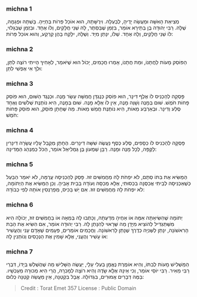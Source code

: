 
### michna 1
מְצִיאַת הָאִשָּׁה וּמַעֲשֵׂה יָדֶיהָ, לְבַעְלָהּ. וִירֻשָּׁתָהּ, הוּא אוֹכֵל פֵּרוֹת בְּחַיֶּיהָ. בָּשְׁתָּהּ וּפְגָמָהּ, שֶׁלָּהּ. רַבִּי יְהוּדָה בֶן בְּתֵירָא אוֹמֵר, בִּזְמַן שֶׁבַּסֵּתֶר, לָהּ שְׁנֵי חֲלָקִים, וְלוֹ אֶחָד. וּבִזְמַן שֶׁבַּגָּלוּי, לוֹ שְׁנֵי חֲלָקִים, וְלָהּ אֶחָד. שֶׁלּוֹ, יִנָּתֵן מִיָּד. וְשֶׁלָּהּ, יִלָּקַח בָּהֶן קַרְקַע, וְהוּא אוֹכֵל פֵּרוֹת: 

### michna 2
הַפּוֹסֵק מָעוֹת לַחֲתָנוֹ, וּמֵת חֲתָנוֹ, אָמְרוּ חֲכָמִים, יָכוֹל הוּא שֶׁיֹּאמַר, לְאָחִיךָ הָיִיתִי רוֹצֶה לִתֵּן, וּלְךָ אִי אֶפְשִׁי לִתֵּן: 

### michna 3
פָּסְקָה לְהַכְנִיס לוֹ אֶלֶף דִּינָר, הוּא פוֹסֵק כְּנֶגְדָּן חֲמִשָּׁה עָשָׂר מָנֶה. וּכְנֶגֶד הַשּׁוּם, הוּא פוֹסֵק פָּחוֹת חֹמֶשׁ. שׁוּם בְּמָנֶה וְשָׁוֶה מָנֶה, אֵין לוֹ אֶלָּא מָנֶה. שׁוּם בְּמָנֶה, הִיא נוֹתֶנֶת שְׁלֹשִׁים וְאֶחָד סֶלַע וְדִינָר. וּבְאַרְבַּע מֵאוֹת, הִיא נוֹתֶנֶת חֲמֵשׁ מֵאוֹת. מַה שֶּׁחָתָן פּוֹסֵק, הוּא פוֹסֵק פָּחוֹת חֹמֶשׁ: 

### michna 4
פָּסְקָה לְהַכְנִיס לוֹ כְסָפִים, סֶלַע כֶּסֶף נַעֲשֶׂה שִׁשָּׁה דִינָרִים. הֶחָתָן מְקַבֵּל עָלָיו עֲשָׂרָה דִינָרִין לַקֻּפָּה, לְכָל מָנֶה וּמָנֶה. רַבָּן שְׁמְעוֹן בֶּן גַּמְלִיאֵל אוֹמֵר, הַכֹּל כְּמִנְהַג הַמְּדִינָה: 

### michna 5
הַמַּשִּׂיא אֶת בִּתּוֹ סְתָם, לֹא יִפְחֹת לָהּ מֵחֲמִשִּׁים זוּז. פָּסַק לְהַכְנִיסָהּ עֲרֻמָּה, לֹא יֹאמַר הַבַּעַל כְּשֶׁאַכְנִיסָהּ לְבֵיתִי אֲכַסֶּנָּה בִכְסוּתִי, אֶלָּא מְכַסָּהּ וְעוֹדָהּ בְּבֵית אָבִיהָ. וְכֵן הַמַּשִּׂיא אֶת הַיְתוֹמָה, לֹא יִפְחֹת לָהּ מֵחֲמִשִּׁים זוּז. אִם יֵשׁ בַּכִּיס, מְפַרְנְסִין אוֹתָהּ לְפִי כְבוֹדָהּ: 

### michna 6
יְתוֹמָה שֶׁהִשִּׂיאַתָּה אִמָּהּ אוֹ אַחֶיהָ מִדַּעְתָּהּ, וְכָתְבוּ לָהּ בְּמֵאָה אוֹ בַחֲמִשִּׁים זוּז, יְכוֹלָה הִיא מִשֶּׁתַּגְדִּיל לְהוֹצִיא מִיָּדָן מַה שֶּׁרָאוּי לְהִנָּתֵן לָהּ. רַבִּי יְהוּדָה אוֹמֵר, אִם הִשִּׂיא אֶת הַבַּת הָרִאשׁוֹנָה, יִנָּתֵן לַשְּׁנִיָּה כְדֶרֶךְ שֶׁנָּתַן לָרִאשׁוֹנָה. וַחֲכָמִים אוֹמְרִים, פְּעָמִים שֶׁאָדָם עָנִי וְהֶעֱשִׁיר אוֹ עָשִׁיר וְהֶעֱנִי, אֶלָּא שָׁמִין אֶת הַנְּכָסִים וְנוֹתְנִין לָהּ: 

### michna 7
הַמַּשְׁלִישׁ מָעוֹת לְבִתּוֹ, וְהִיא אוֹמֶרֶת נֶאֱמָן בַּעְלִי עָלָי, יַעֲשֶׂה הַשָּׁלִישׁ מַה שֶׁהֻשְׁלַשׁ בְּיָדוֹ, דִּבְרֵי רַבִּי מֵאִיר. רַבִּי יוֹסֵי אוֹמֵר, וְכִי אֵינָהּ אֶלָּא שָׂדֶה וְהִיא רוֹצָה לְמָכְרָהּ, הֲרֵי הִיא מְכוּרָה מֵעַכְשָׁיו. בַּמֶּה דְבָרִים אֲמוּרִים, בִּגְדוֹלָה. אֲבָל בִּקְטַנָּה, אֵין מַעֲשֵׂה קְטַנָּה כְלוּם: 

>Credit : Torat Emet 357
>License : Public Domain 